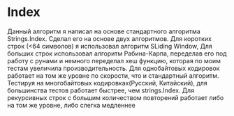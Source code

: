 # Index
Данный алгоритм я написал на основе стандартного алгоритма Strings.Index. Сделал его на основе двух алгоритмов. Для коротких строк (<64 символов) я использовал алгоритм SLiding Window, Для больших строк использовал алгоритм Рабина-Карпа, переделав его под работу с рунами и немного переделал хеш функцию, которая по моим тестам увеличила производительность. Для однобайтовых кодировок работает на том же уровне по скорости, что и стандартный алгоритм. Тестируя на многобайтовых кодировках(Русский, Китайский), для большинства тестов работает быстрее, чем strings.Index. Для рекурсивных строк с большим количеством повторений работает либо на том же уровне, либо слегка медленнее
